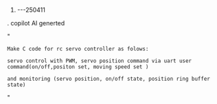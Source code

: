 1.  ---250411

  . copilot AI generted
  
  "
  
    Make C code for rc servo controller as folows:
    
    servo control with PWM, servo position command via uart user command(on/off,positon set, moving speed set ) 

    and monitoring (servo position, on/off state, position ring buffer state)
    
  "
